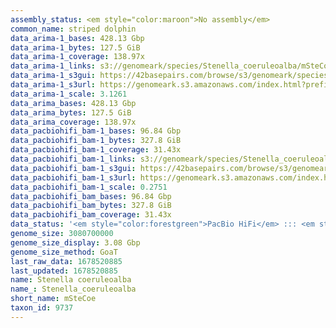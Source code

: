 ```yaml
---
assembly_status: <em style="color:maroon">No assembly</em>
common_name: striped dolphin
data_arima-1_bases: 428.13 Gbp
data_arima-1_bytes: 127.5 GiB
data_arima-1_coverage: 138.97x
data_arima-1_links: s3://genomeark/species/Stenella_coeruleoalba/mSteCoe1/genomic_data/arima/<br>
data_arima-1_s3gui: https://42basepairs.com/browse/s3/genomeark/species/Stenella_coeruleoalba/mSteCoe1/genomic_data/arima/
data_arima-1_s3url: https://genomeark.s3.amazonaws.com/index.html?prefix=species/Stenella_coeruleoalba/mSteCoe1/genomic_data/arima/
data_arima-1_scale: 3.1261
data_arima_bases: 428.13 Gbp
data_arima_bytes: 127.5 GiB
data_arima_coverage: 138.97x
data_pacbiohifi_bam-1_bases: 96.84 Gbp
data_pacbiohifi_bam-1_bytes: 327.8 GiB
data_pacbiohifi_bam-1_coverage: 31.43x
data_pacbiohifi_bam-1_links: s3://genomeark/species/Stenella_coeruleoalba/mSteCoe1/genomic_data/pacbio_hifi/<br>
data_pacbiohifi_bam-1_s3gui: https://42basepairs.com/browse/s3/genomeark/species/Stenella_coeruleoalba/mSteCoe1/genomic_data/pacbio_hifi/
data_pacbiohifi_bam-1_s3url: https://genomeark.s3.amazonaws.com/index.html?prefix=species/Stenella_coeruleoalba/mSteCoe1/genomic_data/pacbio_hifi/
data_pacbiohifi_bam-1_scale: 0.2751
data_pacbiohifi_bam_bases: 96.84 Gbp
data_pacbiohifi_bam_bytes: 327.8 GiB
data_pacbiohifi_bam_coverage: 31.43x
data_status: '<em style="color:forestgreen">PacBio HiFi</em> ::: <em style="color:forestgreen">Arima</em>'
genome_size: 3080700000
genome_size_display: 3.08 Gbp
genome_size_method: GoaT
last_raw_data: 1678520885
last_updated: 1678520885
name: Stenella coeruleoalba
name_: Stenella_coeruleoalba
short_name: mSteCoe
taxon_id: 9737
---
```

